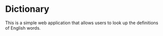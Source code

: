 # Dictionary
This is a simple web application that allows users to look up the definitions of English words.
